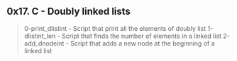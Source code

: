 ## 0x17. C - Doubly linked lists
> 0-print_dlistint - Script that print all the elements of doubly list
> 1-dlistint_len - Script that finds the number of elements in a linked list
> 2-add_dnodeint - Script that adds a new node at the beginning of a linked list

